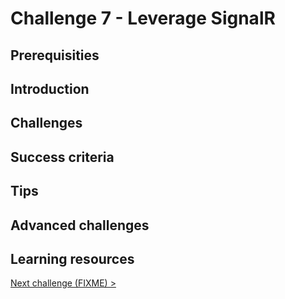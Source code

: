 # Challenge 7 - Leverage SignalR

## Prerequisities

## Introduction

## Challenges

## Success criteria

## Tips

## Advanced challenges

## Learning resources

[Next challenge (FIXME) >](./)